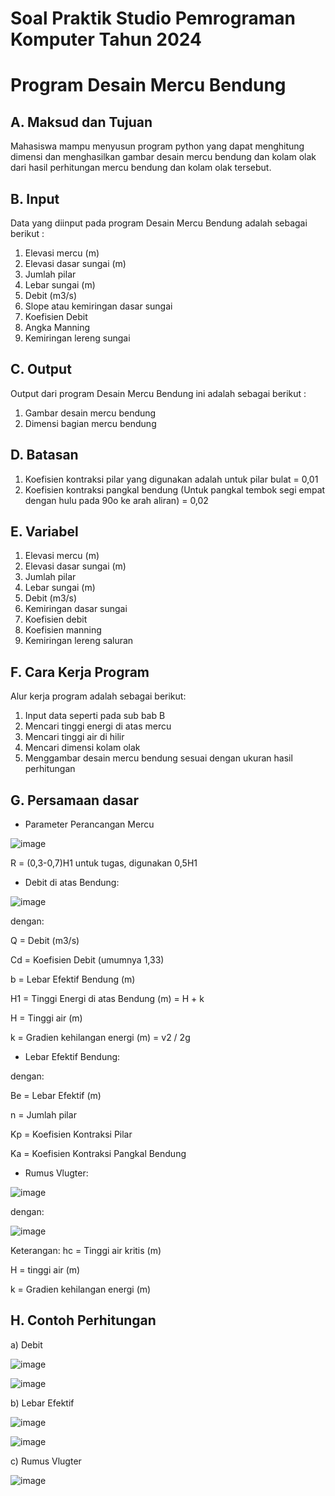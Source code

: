 # Soal Praktik Studio Pemrograman Komputer Tahun 2024
# Program Desain Mercu Bendung

## A.	Maksud dan Tujuan

Mahasiswa mampu menyusun program python yang dapat menghitung dimensi dan menghasilkan gambar desain mercu bendung dan kolam olak dari hasil perhitungan mercu bendung dan kolam olak tersebut.

## B.	Input

Data yang diinput pada program Desain Mercu Bendung adalah sebagai berikut :
1)	Elevasi mercu (m)
2)	Elevasi dasar sungai (m)
3)	Jumlah pilar
4)	Lebar sungai (m)
5)	Debit (m3/s)
6)	Slope atau kemiringan dasar sungai
7)	Koefisien Debit
8)	Angka Manning
9)	Kemiringan lereng sungai

## C.	Output

Output dari program Desain Mercu Bendung ini adalah sebagai berikut :
1)	Gambar desain mercu bendung
2)	Dimensi bagian mercu bendung

## D.	Batasan
1)	Koefisien kontraksi pilar yang digunakan adalah untuk pilar bulat = 0,01
2)	Koefisien kontraksi pangkal bendung (Untuk pangkal tembok segi empat dengan hulu pada 90o ke arah aliran) = 0,02

## E.	Variabel
1)	Elevasi mercu (m)
2)	Elevasi dasar sungai (m)
3)	Jumlah pilar
4)	Lebar sungai (m)
5)	Debit (m3/s)
6)	Kemiringan dasar sungai
7)	Koefisien debit
8)	Koefisien manning
9)	Kemiringan lereng saluran

## F.	Cara Kerja Program

Alur kerja program adalah sebagai berikut:
1)	Input data seperti pada sub bab B
2)	Mencari tinggi energi di atas mercu
3)	Mencari tinggi air di hilir
4)	Mencari dimensi kolam olak
5)	Menggambar desain mercu bendung sesuai dengan ukuran hasil perhitungan

## G.	Persamaan dasar 
-	Parameter Perancangan Mercu

![image](https://github.com/vempi/course-python-programming/assets/34568583/32a9c009-a00f-4311-a717-50327773a40a)

   R = (0,3-0,7)H1
   untuk tugas, digunakan 0,5H1
-	Debit di atas Bendung:
  
 ![image](https://github.com/vempi/course-python-programming/assets/107161599/6baf1440-69dc-4355-abed-c68e26303b4b)

  dengan:

  Q = Debit (m3/s)

  Cd = Koefisien Debit (umumnya 1,33)

  b = Lebar Efektif Bendung (m)

  H1 = Tinggi Energi di atas Bendung (m) = H + k

  H = Tinggi air (m)

  k = Gradien kehilangan energi (m) = v2 / 2g

-	Lebar Efektif Bendung:
  
  dengan:

  Be = Lebar Efektif (m)

  n = Jumlah pilar

  Kp = Koefisien Kontraksi Pilar

  Ka = Koefisien Kontraksi Pangkal Bendung

-	Rumus Vlugter:

![image](https://github.com/vempi/course-python-programming/assets/107161599/339cb177-1918-4421-bed1-8847d6bd3915)

  dengan:
  
 ![image](https://github.com/vempi/course-python-programming/assets/107161599/d1e58548-5648-47f6-97b5-bf10dc138f11)

  Keterangan:
  hc = Tinggi air kritis (m)
  
  H = tinggi air (m)
  
  k = Gradien kehilangan energi (m)

## H.	Contoh Perhitungan

a)	Debit

  ![image](https://github.com/vempi/course-python-programming/assets/107161599/0191b5a3-03e7-4c0b-b5ff-4cf90a9de08c)
  
  ![image](https://github.com/vempi/course-python-programming/assets/107161599/df42f382-458d-4665-976b-1a13be329a23)

b)	Lebar Efektif

 ![image](https://github.com/vempi/course-python-programming/assets/107161599/3349c931-a3cf-47d1-af77-64201136064f)
 
 ![image](https://github.com/vempi/course-python-programming/assets/107161599/f35f8f6e-fbb7-4c6e-a596-bb94f208e9b7)

 
c)	Rumus Vlugter

 ![image](https://github.com/vempi/course-python-programming/assets/107161599/8a4466a7-23d5-41f6-be5d-8f736ac34bfa)


